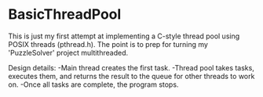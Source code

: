 # BasicThreadPool
This is just my first attempt at implementing a C-style thread pool using POSIX threads (pthread.h). 
The point is to prep for turning my 'PuzzleSolver' project multithreaded.

Design details:
-Main thread creates the first task.
-Thread pool takes tasks, executes them, and returns the result to the queue for other threads to work on.
-Once all tasks are complete, the program stops.
